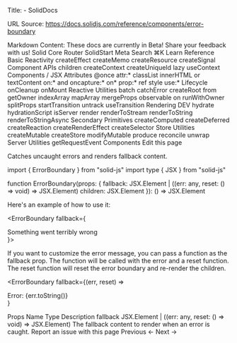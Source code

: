 Title: <ErrorBoundary> - SolidDocs

URL Source: https://docs.solidjs.com/reference/components/error-boundary

Markdown Content:
These docs are currently in Beta! Share your feedback with us!
Solid
Core
Router
SolidStart
Meta
Search
⌘K
Learn
Reference
Basic Reactivity
createEffect
createMemo
createResource
createSignal
Component APIs
children
createContext
createUniqueId
lazy
useContext
Components
<Dynamic>
<ErrorBoundary>
<For>
<Index>
<Portal>
<Show>
<Suspense>
<SuspenseList>
<Switch> / <Match>
JSX Attributes
@once
attr:*
classList
innerHTML or textContent
on:* and oncapture:*
on*
prop:*
ref
style
use:*
Lifecycle
onCleanup
onMount
Reactive Utilities
batch
catchError
createRoot
from
getOwner
indexArray
mapArray
mergeProps
observable
on
runWithOwner
splitProps
startTransition
untrack
useTransition
Rendering
DEV
hydrate
hydrationScript
isServer
render
renderToStream
renderToString
renderToStringAsync
Secondary Primitives
createComputed
createDeferred
createReaction
createRenderEffect
createSelector
Store Utilities
createMutable
createStore
modifyMutable
produce
reconcile
unwrap
Server Utilities
getRequestEvent
Components
<ErrorBoundary>
Edit this page

Catches uncaught errors and renders fallback content.

import { ErrorBoundary } from "solid-js"
import type { JSX } from "solid-js"


function ErrorBoundary(props: {
  fallback: JSX.Element | ((err: any, reset: () => void) => JSX.Element)
  children: JSX.Element
}): () => JSX.Element

Here's an example of how to use it:

<ErrorBoundary fallback={<div>Something went terribly wrong</div>}>
  <MyComp />
</ErrorBoundary>

If you want to customize the error message, you can pass a function as the fallback prop. The function will be called with the error and a reset function. The reset function will reset the error boundary and re-render the children.

<ErrorBoundary
  fallback={(err, reset) => <div onClick={reset}>Error: {err.toString()}</div>}
>
  <MyComp />
</ErrorBoundary>
Props
Name	Type	Description
fallback	JSX.Element | ((err: any, reset: () => void) => JSX.Element)	The fallback content to render when an error is caught.
Report an issue with this page
Previous
← <Dynamic>
Next
<For> →

